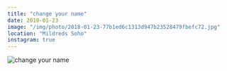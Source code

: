 ```yaml
---
title: "change your name"
date: 2018-01-23
image: "/img/photo/2018-01-23-77b1ed6c1313d947b23528479fbefc72.jpg"
location: "Mildreds Soho"
instagram: true
---
```


![change your name](/img/photo/2018-01-23-77b1ed6c1313d947b23528479fbefc72.jpg)
